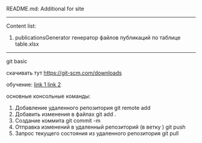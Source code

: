 README.md:
Additional for site

---------
Content list:

1) publicationsGenerator
генератор файлов публикаций по таблице table.xlsx




---------
git basic

скачивать тут https://git-scm.com/downloads

обучение:
<a href="https://www.youtube.com/playlist?list=PLUYH9oDZsrZ2-p9I_GPrzFCzLH_RUglI_"> link 1  </a>
<a href="https://www.youtube.com/playlist?list=PLY4rE9dstrJyTdVJpv7FibSaXB4BHPInb"> link 2 </a>

основные консольные команды:

1) Добавление удаленного репозитория
git remote add <name> <source>
2) Добавить изменения в файлах
git add .
3) Создание коммита
git commit -m <message>
4) Отправка изменений в удаленный репозиторий <remote> (в ветку <branch>)
git push <remote> <branch>
5) Запрос текущего состояния из удаленного репозитория <remote>
git pull <remote>












